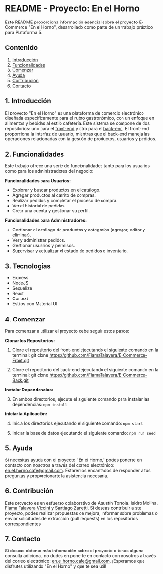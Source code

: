 # README - Proyecto: En el Horno

Este README proporciona información esencial sobre el proyecto E-Commerce "En el Horno", desarrollado como parte de un trabajo práctico para Plataforma 5.

## Contenido

1. [Introducción](#introducción)
2. [Funcionalidades](#funcionalidades)
3. [Comenzar](#comenzar)
4. [Ayuda](#ayuda)
5. [Contribución](#contribución)
6. [Contacto](#contacto)

## 1. Introducción

El proyecto "En el Horno" es una plataforma de comercio electrónico diseñada específicamente para el rubro gastronómico, con un enfoque en alimentos y bebidas al estilo cafetería. Este sistema se compone de dos repositorios: uno para el [front-end](https://github.com/FiamaTalavera/E-Commerce-Front) y otro para el [back-end](https://github.com/FiamaTalavera/E-Commerce-Back). El front-end proporciona la interfaz de usuario, mientras que el back-end maneja las operaciones relacionadas con la gestión de productos, usuarios y pedidos.

## 2. Funcionalidades

Este trabajo ofrece una serie de funcionalidades tanto para los usuarios como para los administradores del negocio:

**Funcionalidades para Usuarios:**
- Explorar y buscar productos en el catálogo.
- Agregar productos al carrito de compras.
- Realizar pedidos y completar el proceso de compra.
- Ver el historial de pedidos.
- Crear una cuenta y gestionar su perfil.

**Funcionalidades para Administradores:**
- Gestionar el catálogo de productos y categorías (agregar, editar y eliminar).
- Ver y administrar pedidos.
- Gestionar usuarios y permisos.
- Supervisar y actualizar el estado de pedidos e inventario.

## 3. Tecnologías

- Express
- NodeJS
- Sequelize
- React
- Context
- Estilos con Material UI

## 4. Comenzar

Para comenzar a utilizar el proyecto debe seguir estos pasos:

**Clonar los Repositorios:**

1. Clone el repositorio del front-end ejecutando el siguiente comando en la terminal:
git clone https://github.com/FiamaTalavera/E-Commerce-Front.git

2. Clone el repositorio del back-end ejecutando el siguiente comando en la terminal:
git clone https://github.com/FiamaTalavera/E-Commerce-Back.git


**Instalar Dependencias:**

3. En ambos directorios, ejecute el siguiente comando para instalar las dependencias:
```npm install```


**Iniciar la Aplicación:**

4. Inicia los directorios ejecutando el siguiente comando:
```npm start```

5. Iniciar la base de datos ejecutando el siguiente comando:
```npm run seed```


## 5. Ayuda

Si necesitas ayuda con el proyecto "En el Horno," podes ponerte en contacto con nosotros a través del correo electrónico: [en.el.horno.cafe@gmail.com](mailto:en.el.horno.cafe@gmail.com). Estaremos encantados de responder a tus preguntas y proporcionarte la asistencia necesaria.

## 6. Contribución

Este proyecto es un esfuerzo colaborativo de [Agustín Torroja](https://github.com/agtorroja), [Isidro Molina](https://github.com/Isidro-Molina), [Fiama Talavera Viccini](https://github.com/FiamaTalavera) y [Santiago Zanetti](https://github.com/santiagozanetti). Si deseas contribuir a ste proyecto, podes realizar propuestas de mejora, informar sobre problemas o enviar solicitudes de extracción (pull requests) en los repositorios correspondientes.

## 7. Contacto

Si deseas obtener más información sobre el proyecto o tenes alguna consulta adicional, no dudes en ponerte en contacto con nosotros a través del correo electrónico: [en.el.horno.cafe@gmail.com](mailto:en.el.horno.cafe@gmail.com). ¡Esperamos que disfrutes utilizando "En el Horno" y que te sea útil!
